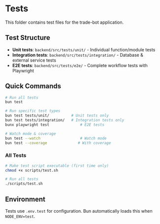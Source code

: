 # Tests

This folder contains test files for the trade-bot application.

## Test Structure
- **Unit tests**: `backend/src/tests/unit/` - Individual function/module tests
- **Integration tests**: `backend/src/tests/integration/` - Database & external service tests  
- **E2E tests**: `backend/src/tests/e2e/` - Complete workflow tests with Playwright

## Quick Commands
```bash
# Run all tests
bun test

# Run specific test types
bun test tests/unit/          # Unit tests only
bun test tests/integration/   # Integration tests only
bunx playwright test              # E2E tests

# Watch mode & coverage
bun test --watch                  # Watch mode
bun test --coverage              # With coverage
```

### All Tests

```bash
# Make test script executable (first time only)
chmod +x scripts/test.sh

# Run all tests
./scripts/test.sh
```

## Environment
Tests use `.env.test` for configuration. Bun automatically loads this when `NODE_ENV=test`.
